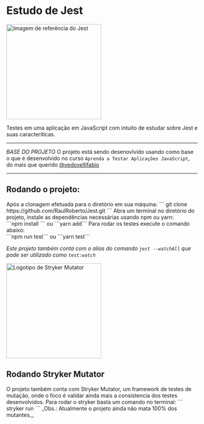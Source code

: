 # Estudo de Jest

<img src="https://raw.githubusercontent.com/jestjs/jest/main/website/static/img/jest-readme-headline.png" alt="Imagem de referência do Jest" height=250px>

Testes em uma aplicação em JavaScript com intuito de estudar sobre Jest e suas caracteríticas.

<hr>

_BASE DO PROJETO_
O projeto está sendo desenovlvido usando como base o que é desenvolvido no curso `Aprenda a Testar Aplicações JavaScript`, do mais que querido <a href="https://github.com/vedovelli">@vedovellifabio</a>

<hr>

<h2>Rodando o projeto:</h2>
<p>Após a clonagem efetuada para o diretório em sua máquina:
```
git clone https://github.com/RaulRoberto/Jest.git
```
Abra um terminal no diretório do projeto, instale as dependências necessárias usando npm ou yarn:  <br/>
```npm install ``` ou ```yarn add```
Para rodar os testes execute o comando abaixo:<br />
```npm run test``` ou ```yarn test```

_Este projeto também conta com o alias do comando `jest --watchAll` que pode ser utilizado como `test:watch`_ <br>

</p>
<img src="https://stryker-mutator.io/images/stryker-man.svg" alt="Logotipo de Stryker Mutator" height=250px>
<h2>Rodando Stryker Mutator</h2>
<p>O projeto também conta com Stryker Mutator, um framework de testes de mutação, onde o foco é validar ainda mais a consistencia dos testes desenvolvidos.
Para rodar o stryker basta um comando no terminal:
```
stryker run
```
_Obs.: Atualmente o projeto ainda não mata 100% dos mutantes._</p>
